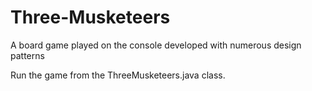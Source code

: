# Three-Musketeers
A board game played on the console developed with numerous design patterns

Run the game from the ThreeMusketeers.java class.
